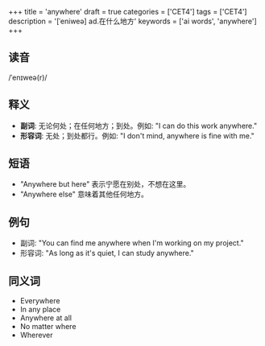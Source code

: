 +++
title = 'anywhere'
draft = true
categories = ['CET4']
tags = ['CET4']
description = '[ˈeniweə] ad.在什么地方'
keywords = ['ai words', 'anywhere']
+++

## 读音
/ˈenɪweə(r)/

## 释义
- **副词**: 无论何处；在任何地方；到处。例如: "I can do this work anywhere."
- **形容词**: 无处；到处都行。例如: "I don't mind, anywhere is fine with me."

## 短语
- "Anywhere but here" 表示宁愿在别处，不想在这里。
- "Anywhere else" 意味着其他任何地方。

## 例句
- 副词: "You can find me anywhere when I'm working on my project."
- 形容词: "As long as it's quiet, I can study anywhere."

## 同义词
- Everywhere
- In any place
- Anywhere at all
- No matter where
- Wherever
